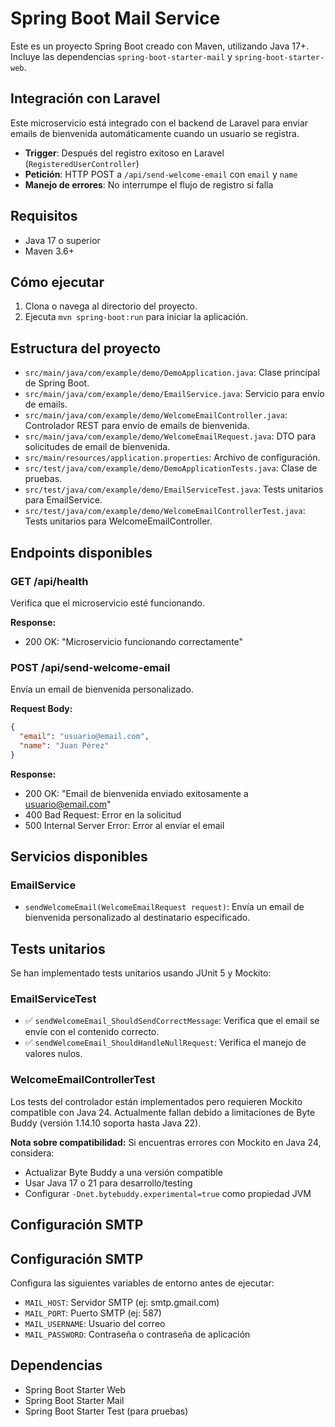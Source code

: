# Spring Boot Mail Service

Este es un proyecto Spring Boot creado con Maven, utilizando Java 17+. Incluye las dependencias `spring-boot-starter-mail` y `spring-boot-starter-web`.

## Integración con Laravel

Este microservicio está integrado con el backend de Laravel para enviar emails de bienvenida automáticamente cuando un usuario se registra.

- **Trigger**: Después del registro exitoso en Laravel (`RegisteredUserController`)
- **Petición**: HTTP POST a `/api/send-welcome-email` con `email` y `name`
- **Manejo de errores**: No interrumpe el flujo de registro si falla

## Requisitos

- Java 17 o superior
- Maven 3.6+

## Cómo ejecutar

1. Clona o navega al directorio del proyecto.
2. Ejecuta `mvn spring-boot:run` para iniciar la aplicación.

## Estructura del proyecto

- `src/main/java/com/example/demo/DemoApplication.java`: Clase principal de Spring Boot.
- `src/main/java/com/example/demo/EmailService.java`: Servicio para envío de emails.
- `src/main/java/com/example/demo/WelcomeEmailController.java`: Controlador REST para envío de emails de bienvenida.
- `src/main/java/com/example/demo/WelcomeEmailRequest.java`: DTO para solicitudes de email de bienvenida.
- `src/main/resources/application.properties`: Archivo de configuración.
- `src/test/java/com/example/demo/DemoApplicationTests.java`: Clase de pruebas.
- `src/test/java/com/example/demo/EmailServiceTest.java`: Tests unitarios para EmailService.
- `src/test/java/com/example/demo/WelcomeEmailControllerTest.java`: Tests unitarios para WelcomeEmailController.

## Endpoints disponibles

### GET /api/health

Verifica que el microservicio esté funcionando.

**Response:**

- 200 OK: "Microservicio funcionando correctamente"

### POST /api/send-welcome-email

Envía un email de bienvenida personalizado.

**Request Body:**

```json
{
  "email": "usuario@email.com",
  "name": "Juan Pérez"
}
```

**Response:**

- 200 OK: "Email de bienvenida enviado exitosamente a usuario@email.com"
- 400 Bad Request: Error en la solicitud
- 500 Internal Server Error: Error al enviar el email

## Servicios disponibles

### EmailService

- `sendWelcomeEmail(WelcomeEmailRequest request)`: Envía un email de bienvenida personalizado al destinatario especificado.

## Tests unitarios

Se han implementado tests unitarios usando JUnit 5 y Mockito:

### EmailServiceTest

- ✅ `sendWelcomeEmail_ShouldSendCorrectMessage`: Verifica que el email se envíe con el contenido correcto.
- ✅ `sendWelcomeEmail_ShouldHandleNullRequest`: Verifica el manejo de valores nulos.

### WelcomeEmailControllerTest

Los tests del controlador están implementados pero requieren Mockito compatible con Java 24. Actualmente fallan debido a limitaciones de Byte Buddy (versión 1.14.10 soporta hasta Java 22).

**Nota sobre compatibilidad:** Si encuentras errores con Mockito en Java 24, considera:

- Actualizar Byte Buddy a una versión compatible
- Usar Java 17 o 21 para desarrollo/testing
- Configurar `-Dnet.bytebuddy.experimental=true` como propiedad JVM

## Configuración SMTP

## Configuración SMTP

Configura las siguientes variables de entorno antes de ejecutar:

- `MAIL_HOST`: Servidor SMTP (ej: smtp.gmail.com)
- `MAIL_PORT`: Puerto SMTP (ej: 587)
- `MAIL_USERNAME`: Usuario del correo
- `MAIL_PASSWORD`: Contraseña o contraseña de aplicación

## Dependencias

- Spring Boot Starter Web
- Spring Boot Starter Mail
- Spring Boot Starter Test (para pruebas)
